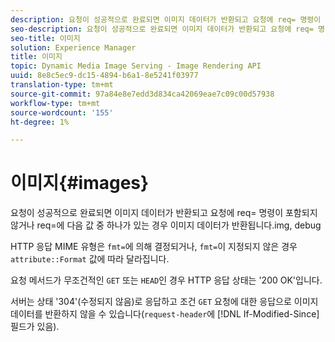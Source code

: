 ```yaml
---
description: 요청이 성공적으로 완료되면 이미지 데이터가 반환되고 요청에 req= 명령이 포함되어 있지 않거나 req=에 img 값 중 하나가 있는 경우, debug
seo-description: 요청이 성공적으로 완료되면 이미지 데이터가 반환되고 요청에 req= 명령이 포함되어 있지 않거나 req=에 img 값 중 하나가 있는 경우, debug
seo-title: 이미지
solution: Experience Manager
title: 이미지
topic: Dynamic Media Image Serving - Image Rendering API
uuid: 8e8c5ec9-dc15-4894-b6a1-8e5241f03977
translation-type: tm+mt
source-git-commit: 97a84e8e7edd3d834ca42069eae7c09c00d57938
workflow-type: tm+mt
source-wordcount: '155'
ht-degree: 1%

---
```



# 이미지{#images}

요청이 성공적으로 완료되면 이미지 데이터가 반환되고 요청에 req= 명령이 포함되지 않거나 req=에 다음 값 중 하나가 있는 경우 이미지 데이터가 반환됩니다.img, debug

HTTP 응답 MIME 유형은 `fmt=`에 의해 결정되거나, `fmt=`이 지정되지 않은 경우 `attribute::Format` 값에 따라 달라집니다.

요청 메서드가 무조건적인 `GET` 또는 `HEAD`인 경우 HTTP 응답 상태는 &#39;200 OK&#39;입니다.

서버는 상태 &#39;304&#39;(수정되지 않음)로 응답하고 조건 `GET` 요청에 대한 응답으로 이미지 데이터를 반환하지 않을 수 있습니다(`request-header`에 [!DNL If-Modified-Since] 필드가 있음).

